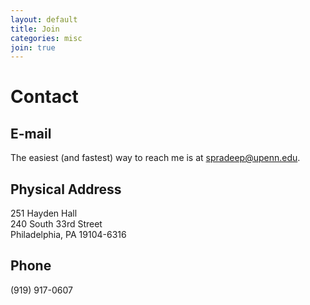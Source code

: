 ```yaml
---
layout: default
title: Join
categories: misc
join: true
---
```

# Contact

## E-mail
The easiest (and fastest) way to reach me is at spradeep@upenn.edu.

## Physical Address
251 Hayden Hall <br>
240 South 33rd Street <br>
Philadelphia, PA 19104-6316 <br>

## Phone
(919) 917-0607